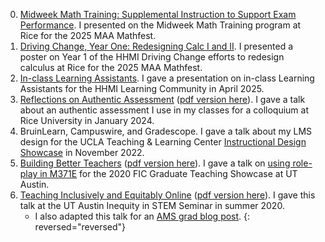 0. [Midweek Math Training: Supplemental Instruction to Support Exam Performance](/assets/slides/MMT_Mathfest_2025.pdf).  I presented on the Midweek Math Training program at Rice for the 2025 MAA Mathfest.
0. [Driving Change, Year One: Redesigning Calc I and II](/assets/materials/2025_HHMI_Driving_Change_Mathfest_poster.pdf).  I presented a poster on Year 1 of the HHMI Driving Change efforts to redesign calculus at Rice for the 2025 MAA Mathfest.
0. [In-class Learning Assistants](/assets/slides/Learning_Assistants_25LC.pdf). I gave a presentation on in-class Learning Assistants for the HHMI Learning Community in April 2025.
0. [Reflections on Authentic Assessment](https://docs.google.com/presentation/d/e/2PACX-1vTBEWWdLkPfDES-hA7S3VwASJUaFbhm-FvsUmUccNz4hVbjK7jXo0-F-JBXpE8fi2jyThHZjXpMQx9p/pub?start=false&loop=false&delayms=60000) ([pdf version here](/assets/slides/Reflections_on_Authentic_Assessment.pdf)). I gave a talk about an authentic assessment I use in my classes for a colloquium at Rice University in January 2024.
0. BruinLearn, Campuswire, and Gradescope.  I gave a talk about my LMS design for the UCLA Teaching & Learning Center [Instructional Design Showcase](https://docs.google.com/document/d/1nmH8Fba34xhSOPukd-f9iskfZ5GozngEowHE-JZEJvc/edit?usp=sharing) in November 2022.
0. [Building Better Teachers](https://docs.google.com/presentation/d/e/2PACX-1vRpvSMvJo7B8LRcF8mPTjgv4zewFFnnytwXiGd9J9ybfxah5nYCxdOt8racLIT9k4yj0xoWMLT-Ks3h/pub?start=false&loop=false&delayms=3000) ([pdf version here](/assets/slides/Building_Better_Teachers.pdf)). I gave a talk on [using role-play in M371E](https://vimeo.com/401440873) for the 2020 FIC Graduate Teaching Showcase at UT Austin. 
0. [Teaching Inclusively and Equitably Online](https://docs.google.com/presentation/d/e/2PACX-1vR-ABl3ucJJwnUabB4p9kxendcP5Hzw_x-rCmomedbbF-r10nBrPIIWqWWRJ3I50JGQWcG44DlbKETQ/pub?start=false&loop=false&delayms=60000) ([pdf version here](/assets/slides/Teaching_Inclusively_and_Equitably_Online.pdf)). I gave this talk at the UT Austin Inequity in STEM Seminar in summer 2020.	
	* I also adapted this talk for an [AMS grad blog post](https://blogs.ams.org/mathgradblog/2020/07/29/ideas-and-strategies-for-taing-inclusively-and-equitably-online/).
{: reversed="reversed"}